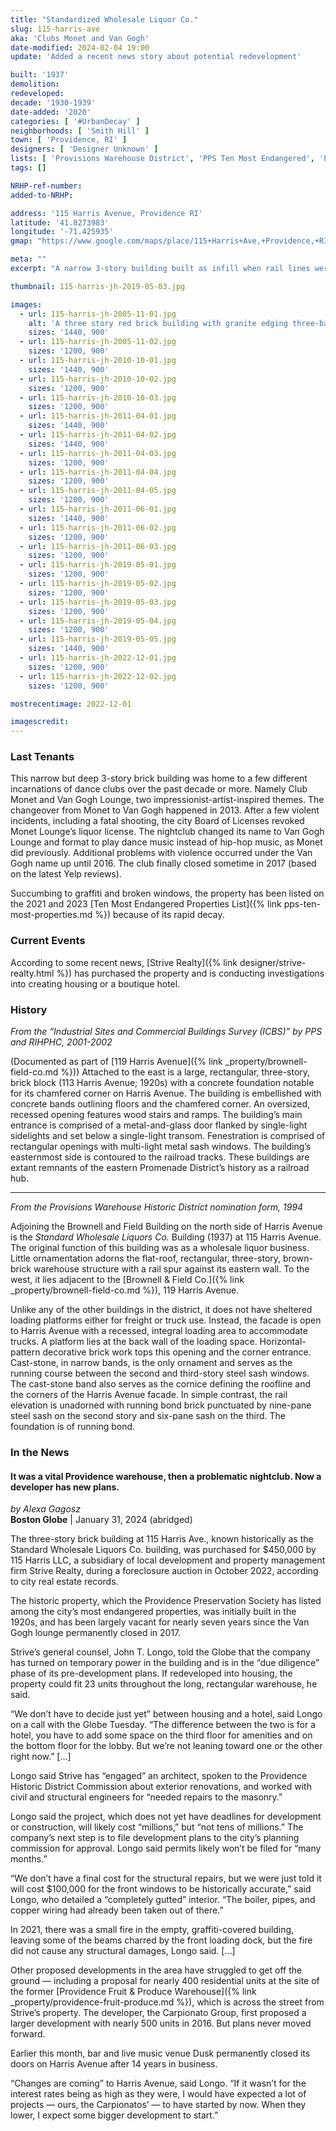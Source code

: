 ```yaml
---
title: "Standardized Wholesale Liquor Co."
slug: 115-harris-ave
aka: 'Clubs Monet and Van Gogh'
date-modified: 2024-02-04 19:00
update: 'Added a recent news story about potential redevelopment'

built: '1937'
demolition: 
redeveloped: 
decade: '1930-1939'
date-added: '2020'
categories: [ '#UrbanDecay' ]
neighborhoods: [ 'Smith Hill' ]
town: [ 'Providence, RI' ]
designers: [ 'Designer Unknown' ]
lists: [ 'Provisions Warehouse District', 'PPS Ten Most Endangered', 'PPS/AIA Industrial Commercial Buildings Survey' ]
tags: []

NRHP-ref-number:
added-to-NRHP:

address: '115 Harris Avenue, Providence RI'
latitude: '41.8273983'
longitude: '-71.425935'
gmap: "https://www.google.com/maps/place/115+Harris+Ave,+Providence,+RI+02903/@41.8273983,-71.425935,17z/data=!3m1!4b1!4m5!3m4!1s0x89e4450eb4800b41:0x189ae54d102ee685!8m2!3d41.8273943!4d-71.4237463"

meta: ""
excerpt: "A narrow 3-story building built as infill when rail lines were removed in the Provisions Warehouse District. Most recently a set of nightclubs."

thumbnail: 115-harris-jh-2019-05-03.jpg

images:
  - url: 115-harris-jh-2005-11-01.jpg
    alt: 'A three story red brick building with granite edging three-bays wide and four times as deep as it is wide. Built alongside a rail spur, the building bends slightly as it moves back.'
    sizes: '1440, 900'
  - url: 115-harris-jh-2005-11-02.jpg
    sizes: '1200, 900'
  - url: 115-harris-jh-2010-10-01.jpg
    sizes: '1440, 900'
  - url: 115-harris-jh-2010-10-02.jpg
    sizes: '1200, 900'
  - url: 115-harris-jh-2010-10-03.jpg
    sizes: '1200, 900'
  - url: 115-harris-jh-2011-04-01.jpg
    sizes: '1440, 900'
  - url: 115-harris-jh-2011-04-02.jpg
    sizes: '1440, 900'
  - url: 115-harris-jh-2011-04-03.jpg
    sizes: '1200, 900'
  - url: 115-harris-jh-2011-04-04.jpg
    sizes: '1200, 900'
  - url: 115-harris-jh-2011-04-05.jpg
    sizes: '1200, 900'
  - url: 115-harris-jh-2011-06-01.jpg
    sizes: '1440, 900'
  - url: 115-harris-jh-2011-06-02.jpg
    sizes: '1200, 900'
  - url: 115-harris-jh-2011-06-03.jpg
    sizes: '1200, 900'
  - url: 115-harris-jh-2019-05-01.jpg
    sizes: '1200, 900'
  - url: 115-harris-jh-2019-05-02.jpg
    sizes: '1200, 900'
  - url: 115-harris-jh-2019-05-03.jpg
    sizes: '1200, 900'
  - url: 115-harris-jh-2019-05-04.jpg
    sizes: '1200, 900'
  - url: 115-harris-jh-2019-05-05.jpg
    sizes: '1440, 900'
  - url: 115-harris-jh-2022-12-01.jpg
    sizes: '1200, 900'
  - url: 115-harris-jh-2022-12-02.jpg
    sizes: '1200, 900'

mostrecentimage: 2022-12-01

imagescredit: 
---
```


### Last Tenants

This narrow but deep 3-story brick building was home to a few different incarnations of dance clubs over the past decade or more. Namely Club Monet and Van Gogh Lounge, two impressionist-artist-inspired themes. The changeover from Monet to Van Gogh happened in 2013. After a few violent incidents, including a fatal shooting, the city Board of Licenses revoked Monet Lounge’s liquor license. The nightclub changed its name to Van Gogh Lounge and format to play dance music instead of hip-hop music, as Monet did previously. Additional problems with violence occurred under the Van Gogh name up until 2016. The club finally closed sometime in 2017 (based on the latest Yelp reviews).

Succumbing to graffiti and broken windows, the property has been listed on the 2021 and 2023 [Ten Most Endangered Properties List]({% link pps-ten-most-properties.md %}) because of its rapid decay.


### Current Events

According to some recent news, [Strive Realty]({% link designer/strive-realty.html %}) has purchased the property and is conducting investigations into creating housing or a boutique hotel.


### History

_From the “Industrial Sites and Commercial Buildings Survey (ICBS)” by PPS and RIHPHC, 2001-2002_

(Documented as part of [119 Harris Avenue]({% link _property/brownell-field-co.md %})) Attached to the east is a large, rectangular, three-story, brick block (113 Harris Avenue; 1920s) with a concrete foundation notable for its chamfered corner on Harris Avenue. The building is embellished with concrete bands outlining floors and the chamfered corner. An oversized, recessed opening features wood stairs and ramps. The building’s main entrance is comprised of a metal-and-glass door flanked by single-light sidelights and set below a single-light transom. Fenestration is comprised of rectangular openings with multi-light metal sash windows. The building’s easternmost side is contoured to the railroad tracks. These buildings are extant remnants of the eastern Promenade District’s history as a railroad hub.

***

_From the Provisions Warehouse Historic District nomination form, 1994_

Adjoining the Brownell and Field Building on the north side of Harris Avenue is the *Standard Wholesale Liquors Co.* Building (1937) at 115 Harris Avenue. The original function of this building was as a wholesale liquor business. Little ornamentation adorns the flat-roof, rectangular, three-story, brown-brick warehouse structure with a rail spur against its eastern wall. To the west, it lies adjacent to the [Brownell & Field Co.]({% link _property/brownell-field-co.md %}), 119 Harris Avenue. 

Unlike any of the other buildings in the district, it does not have sheltered loading platforms either for freight or truck use. Instead, the facade is open to Harris Avenue with a recessed, integral loading area to accommodate trucks. A platform lies at the back wall of the loading space. Horizontal-pattern decorative brick work tops this opening and the corner entrance. Cast-stone, in narrow bands, is the only ornament and serves as the running course between the second and third-story steel sash windows. The cast-stone band also serves as the cornice defining the roofline and the corners of the Harris Avenue facade. In simple contrast, the rail elevation is unadorned with running bond brick punctuated by nine-pane steel sash on the second story and six-pane sash on the third. The foundation is of running bond.


### In the News

#### It was a vital Providence warehouse, then a problematic nightclub. Now a developer has new plans.

_by Alexa Gagosz_  
**Boston Globe** | January 31, 2024 (abridged)

The three-story brick building at 115 Harris Ave., known historically as the Standard Wholesale Liquors Co. building, was purchased for $450,000 by 115 Harris LLC, a subsidiary of local development and property management firm Strive Realty, during a foreclosure auction in October 2022, according to city real estate records.

The historic property, which the Providence Preservation Society has listed among the city’s most endangered properties, was initially built in the 1920s, and has been largely vacant for nearly seven years since the Van Gogh lounge permanently closed in 2017.

Strive’s general counsel, John T. Longo, told the Globe that the company has turned on temporary power in the building and is in the “due diligence” phase of its pre-development plans. If redeveloped into housing, the property could fit 23 units throughout the long, rectangular warehouse, he said.

“We don’t have to decide just yet” between housing and a hotel, said Longo on a call with the Globe Tuesday. “The difference between the two is for a hotel, you have to add some space on the third floor for amenities and on the bottom floor for the lobby. But we’re not leaning toward one or the other right now.” […]

Longo said Strive has “engaged” an architect, spoken to the Providence Historic District Commission about exterior renovations, and worked with civil and structural engineers for “needed repairs to the masonry.”

Longo said the project, which does not yet have deadlines for development or construction, will likely cost “millions,” but “not tens of millions.” The company’s next step is to file development plans to the city’s planning commission for approval. Longo said permits likely won’t be filed for “many months.”

“We don’t have a final cost for the structural repairs, but we were just told it will cost $100,000 for the front windows to be historically accurate,” said Longo, who detailed a “completely gutted” interior. “The boiler, pipes, and copper wiring had already been taken out of there.”

In 2021, there was a small fire in the empty, graffiti-covered building, leaving some of the beams charred by the front loading dock, but the fire did not cause any structural damages, Longo said. […]

Other proposed developments in the area have struggled to get off the ground — including a proposal for nearly 400 residential units at the site of the former [Providence Fruit & Produce Warehouse]({% link _property/providence-fruit-produce.md %}), which is across the street from Strive’s property. The developer, the Carpionato Group, first proposed a larger development with nearly 500 units in 2016. But plans never moved forward.

Earlier this month, bar and live music venue Dusk permanently closed its doors on Harris Avenue after 14 years in business.

“Changes are coming” to Harris Avenue, said Longo. “If it wasn’t for the interest rates being as high as they were, I would have expected a lot of projects — ours, the Carpionatos’ — to have started by now. When they lower, I expect some bigger development to start.”